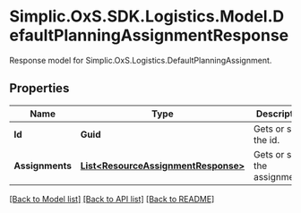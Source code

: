 # Simplic.OxS.SDK.Logistics.Model.DefaultPlanningAssignmentResponse
Response model for Simplic.OxS.Logistics.DefaultPlanningAssignment.

## Properties

Name | Type | Description | Notes
------------ | ------------- | ------------- | -------------
**Id** | **Guid** | Gets or sets the id. | [optional] 
**Assignments** | [**List&lt;ResourceAssignmentResponse&gt;**](ResourceAssignmentResponse.md) | Gets or sets the assignments. | [optional] 

[[Back to Model list]](../README.md#documentation-for-models) [[Back to API list]](../README.md#documentation-for-api-endpoints) [[Back to README]](../README.md)


